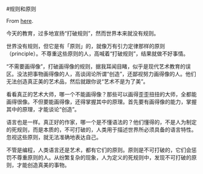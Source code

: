 #规则和原则

From [here](https://yinwang1.substack.com/p/20-09-05).

今天的教育，过多地宣扬“打破规则”，然而世界本来就没有规则。

世界没有规则，但它是有「原则」的，就像万有引力定律那样的原则（principle）。不尊重这些原则的人，高喊着“打破规则”，结果就做不好事情。

“不需要画得像”，打破画得像的规则，据我耳闻目睹，似乎是现代艺术教育的误区。没法把事物画得像的人，高谈阔论所谓“创造”，还鄙视努力画得像的人。他们无法创造真正美的艺术品，然后就跟你说“艺术不是为了美”。

看看真正的艺术大师，哪一个不能画得像？那些可以画得歪歪扭扭的大师，全都能画得很像。不但要能画得像，还得掌握其中的原理。首先要有画得像的能力，掌握其中的原理，才能谈论“创造”。

语言也是一样。真正好的作家，哪一个是不懂语法的？他们懂得的，不是人为制定的死规则，而是本质的，不可打破的，人类用于描述世界所必须具备的语言特性。忽视这些原则，就无法准确地表达自己。

不管是编程，人类语言还是艺术，都有它们的原则。原则是不可打破的，它们会惩罚不尊重原则的人。从纷繁复杂的现象，人为定义的死规则中，发现不可打破的原则，才能创造真美的事物。
